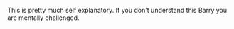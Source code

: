 This is pretty much self explanatory. If you don't understand this Barry you are mentally challenged.